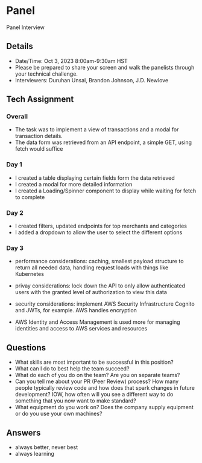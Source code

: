 # Panel

Panel Interview 

## Details 

- Date/Time: Oct 3, 2023 8:00am-9:30am HST
- Please be prepared to share your screen and walk the panelists through your technical challenge. 
- Interviewers: Duruhan Unsal, Brandon Johnson, J.D. Newlove

## Tech Assignment 

### Overall 

- The task was to implement a view of transactions and a modal for transaction details.
- The data form was retrieved from an API endpoint, a simple GET, using fetch would suffice

### Day 1

- I created a table displaying certain fields form the data retrieved 
- I created a modal for more detailed information
- I created a Loading/Spinner component to display while waiting for fetch to complete

### Day 2

- I created filters, updated endpoints for top merchants and categories
- I added a dropdown to allow the user to select the different options

### Day 3 

- performance considerations: caching, smallest payload structure to return all needed data, handling request loads with things like Kubernetes
- privay considerations: lock down the API to only allow authenticated users with the granted level of authorization to view this data 
- security considerations: implement AWS Security Infrastructure Cognito and JWTs, for example. AWS handles encryption

- AWS Identity and Access Management is used more for managing identities and access to AWS services and resources

## Questions

- What skills are most important to be successful in this position?
- What can I do to best help the team succeed?
- What do each of you do on the team? Are you on separate teams?
- Can you tell me about your PR (Peer Review) process? How many people typically review code and how does that spark changes in future development? IOW, how often will you see a different way to do something that you now want to make standard?
- What equipment do you work on? Does the company supply equipment or do you use your own machines?

## Answers 

- always better, never best
- always learning 